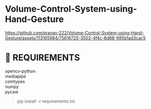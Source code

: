# Volume-Control-System-using-Hand-Gesture
https://github.com/pranav-222/Volume-Control-System-using-Hand-Gesture/assets/113165984/75616725-3502-4f4c-8d88-995b1ad3cac5

# 💾 REQUIREMENTS

  opencv-python\
  mediapipe\
  comtypes\
  numpy\
  pycaw

  > pip install -r requirements.txt


